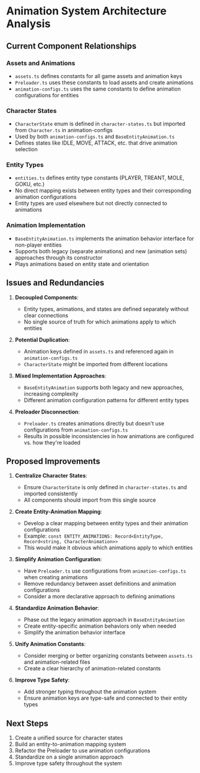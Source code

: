 # Animation System Architecture Analysis

## Current Component Relationships

### Assets and Animations
- `assets.ts` defines constants for all game assets and animation keys
- `Preloader.ts` uses these constants to load assets and create animations
- `animation-configs.ts` uses the same constants to define animation configurations for entities

### Character States
- `CharacterState` enum is defined in `character-states.ts` but imported from `Character.ts` in animation-configs
- Used by both `animation-configs.ts` and `BaseEntityAnimation.ts`
- Defines states like IDLE, MOVE, ATTACK, etc. that drive animation selection

### Entity Types
- `entities.ts` defines entity type constants (PLAYER, TREANT, MOLE, GOKU, etc.)
- No direct mapping exists between entity types and their corresponding animation configurations
- Entity types are used elsewhere but not directly connected to animations

### Animation Implementation
- `BaseEntityAnimation.ts` implements the animation behavior interface for non-player entities
- Supports both legacy (separate animations) and new (animation sets) approaches through its constructor
- Plays animations based on entity state and orientation

## Issues and Redundancies

1. **Decoupled Components**:
   - Entity types, animations, and states are defined separately without clear connections
   - No single source of truth for which animations apply to which entities

2. **Potential Duplication**:
   - Animation keys defined in `assets.ts` and referenced again in `animation-configs.ts`
   - `CharacterState` might be imported from different locations

3. **Mixed Implementation Approaches**:
   - `BaseEntityAnimation` supports both legacy and new approaches, increasing complexity
   - Different animation configuration patterns for different entity types

4. **Preloader Disconnection**:
   - `Preloader.ts` creates animations directly but doesn't use configurations from `animation-configs.ts`
   - Results in possible inconsistencies in how animations are configured vs. how they're loaded

## Proposed Improvements

1. **Centralize Character States**:
   - Ensure `CharacterState` is only defined in `character-states.ts` and imported consistently
   - All components should import from this single source

2. **Create Entity-Animation Mapping**:
   - Develop a clear mapping between entity types and their animation configurations
   - Example: `const ENTITY_ANIMATIONS: Record<EntityType, Record<string, CharacterAnimation>>`
   - This would make it obvious which animations apply to which entities

3. **Simplify Animation Configuration**:
   - Have `Preloader.ts` use configurations from `animation-configs.ts` when creating animations
   - Remove redundancy between asset definitions and animation configurations
   - Consider a more declarative approach to defining animations

4. **Standardize Animation Behavior**:
   - Phase out the legacy animation approach in `BaseEntityAnimation`
   - Create entity-specific animation behaviors only when needed
   - Simplify the animation behavior interface

5. **Unify Animation Constants**:
   - Consider merging or better organizing constants between `assets.ts` and animation-related files
   - Create a clear hierarchy of animation-related constants

6. **Improve Type Safety**:
   - Add stronger typing throughout the animation system
   - Ensure animation keys are type-safe and connected to their entity types

## Next Steps

1. Create a unified source for character states
2. Build an entity-to-animation mapping system
3. Refactor the Preloader to use animation configurations
4. Standardize on a single animation approach
5. Improve type safety throughout the system 